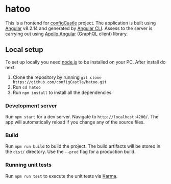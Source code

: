 # hatoo
This is a frontend for [configCastle](https://configcastle-82569.firebaseapp.com) project. The application is built using [Angular](https://angular.io/) v8.2.14 and generated by [Angular CLI](https://cli.angular.io/). Assess to the server is carrying out using [Apollo Angular](https://www.apollographql.com/docs/angular/) (GraphQL client) library.

## Local setup

To set up locally you need [node.js](https://nodejs.org/) to be installed on your PC. After install do next:

1. Clone the repository by running `git clone https://github.com/configCastle/hatoo.git`
2. Run `cd hatoo`
3. Run `npm install` to install all the dependencies

### Development server

Run `npm start` for a dev server. Navigate to `http://localhost:4200/`. The app will automatically reload if you change any of the source files.

### Build

Run `npm run build` to build the project. The build artifacts will be stored in the `dist/` directory. Use the `--prod` flag for a production build.

### Running unit tests

Run `npm run test` to execute the unit tests via [Karma](https://karma-runner.github.io).
